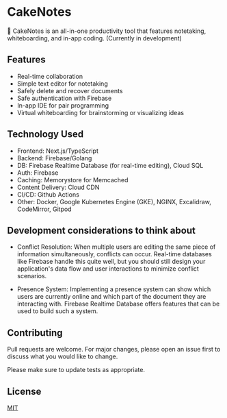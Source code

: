 # CakeNotes

🍰 CakeNotes is an all-in-one productivity tool that features notetaking, whiteboarding, and in-app coding. (Currently in development)

## Features
* Real-time collaboration
* Simple text editor for notetaking
* Safely delete and recover documents
* Safe authentication with Firebase
* In-app IDE for pair programming
* Virtual whiteboarding for brainstorming or visualizing ideas

## Technology Used
* Frontend: Next.js/TypeScript
* Backend: Firebase/Golang
* DB: Firebase Realtime Database (for real-time editing), Cloud SQL
* Auth: Firebase
* Caching: Memorystore for Memcached
* Content Delivery: Cloud CDN
* CI/CD: Github Actions
* Other: Docker, Google Kubernetes Engine (GKE), NGINX, Excalidraw, CodeMirror, Gitpod

## Development considerations to think about
* Conflict Resolution: When multiple users are editing the same piece of information simultaneously, conflicts can occur. Real-time databases like Firebase handle this quite well, but you should still design your application's data flow and user interactions to minimize conflict scenarios.

* Presence System: Implementing a presence system can show which users are currently online and which part of the document they are interacting with. Firebase Realtime Database offers features that can be used to build such a system.

## Contributing

Pull requests are welcome. For major changes, please open an issue first
to discuss what you would like to change.

Please make sure to update tests as appropriate.

## License

[MIT](https://choosealicense.com/licenses/mit/)
